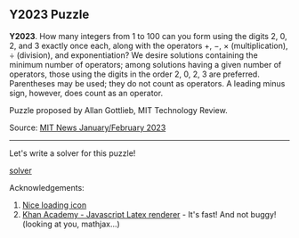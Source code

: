 <base href="./Y2023/">

## Y2023 Puzzle

**Y2023**. How many integers from 1 to 100 can you form using the
digits 2, 0, 2, and 3 exactly once each, along with the operators
+, −, × (multiplication), ÷ (division), and exponentiation? We desire solutions containing
the minimum number of operators; among solutions having a
given number of operators, those using the digits in the order
2, 0, 2, 3 are preferred. Parentheses may be used; they do not
count as operators. A leading minus sign, however, does count
as an operator.

Puzzle proposed by Allan Gottlieb, MIT Technology Review.

Source: [MIT News January/February 2023](https://www.technologyreview.com/)

***

Let's write a solver for this puzzle!

[solver](./solver.html)

Acknowledgements:
1. [Nice loading icon](https://loading.io/css/)
2. [Khan Academy - Javascript Latex renderer](https://katex.org/) - It's fast! And not buggy! (looking at you, mathjax...)
